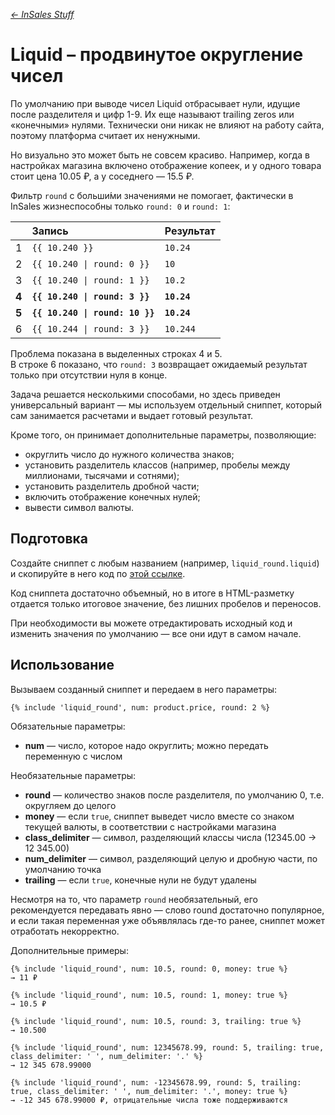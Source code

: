 *[← InSales Stuff](https://github.com/kokoccc/insales-code)*

# Liquid – продвинутое округление чисел

По умолчанию при выводе чисел Liquid отбрасывает нули, идущие после разделителя и цифр 1-9. Их еще называют trailing zeros или «конечными» нулями. Технически они никак не влияют на работу сайта, поэтому платформа считает их ненужными.

Но визуально это может быть не совсем красиво. Например, когда в настройках магазина включено отображение копеек, и у одного товара стоит цена 10.05 ₽, а у соседнего — 15.5 ₽.

Фильтр `round` с больши́ми значениями не помогает, фактически в InSales жизнеспособны только `round: 0` и `round: 1`:

|       | Запись                          | Результат   |
|:----- |:------------------------------- |:----------- |
| 1     | `{{ 10.240 }}`                  | `10.24`     |
| 2     | `{{ 10.240 \| round: 0 }}`      | `10`        |
| 3     | `{{ 10.240 \| round: 1 }}`      | `10.2`      |
| **4** | **`{{ 10.240 \| round: 3 }}`**  | **`10.24`** |
| **5** | **`{{ 10.240 \| round: 10 }}`** | **`10.24`** |
| 6     | `{{ 10.244 \| round: 3 }}`      | `10.244`    |

Проблема показана в выделенных строках 4 и 5.  
В строке 6 показано, что `round: 3` возвращает ожидаемый результат только при отсутствии нуля в конце.

Задача решается несколькими способами, но здесь приведен универсальный вариант — мы используем отдельный сниппет, который сам занимается расчетами и выдает готовый результат.

Кроме того, он принимает дополнительные параметры, позволяющие:
- округлить число до нужного количества знаков;
- установить разделитель классов (например, пробелы между миллионами, тысячами и сотнями);
- установить разделитель дробной части;
- включить отображение конечных нулей;
- вывести символ валюты.


## Подготовка

Создайте сниппет с любым названием (например, `liquid_round.liquid`) и скопируйте в него код по [этой ссылке](/liquid_round.liquid).

Код сниппета достаточно объемный, но в итоге в HTML-разметку отдается только итоговое значение, без лишних пробелов и переносов.

При необходимости вы можете отредактировать исходный код и изменить значения по умолчанию — все они идут в самом начале.


## Использование

Вызываем созданный сниппет и передаем в него параметры:
```liquid
{% include 'liquid_round', num: product.price, round: 2 %}
```

Обязательные параметры:
- **num** — число, которое надо округлить; можно передать переменную с числом

Необязательные параметры:
- **round** — количество знаков после разделителя, по умолчанию 0, т.е. округляем до целого
- **money** — если `true`, сниппет выведет число вместе со знаком текущей валюты, в соответствии с настройками магазина
- **class_delimiter** — символ, разделяющий классы числа (12345.00 → 12 345.00)
- **num_delimiter** — символ, разделяющий целую и дробную части, по умолчанию точка
- **trailing** — если `true`, конечные нули не будут удалены

Несмотря на то, что параметр `round` необязательный, его рекомендуется передавать явно — слово round достаточно популярное, и если такая переменная уже объявлялась где-то ранее, сниппет может отработать некорректно.

Дополнительные примеры:

```liquid
{% include 'liquid_round', num: 10.5, round: 0, money: true %}
→ 11 ₽
```
```liquid
{% include 'liquid_round', num: 10.5, round: 1, money: true %}
→ 10.5 ₽
```
```liquid
{% include 'liquid_round', num: 10.5, round: 3, trailing: true %}
→ 10.500
```
```liquid
{% include 'liquid_round', num: 12345678.99, round: 5, trailing: true, class_delimiter: ' ', num_delimiter: '.' %}
→ 12 345 678.99000
```
```liquid
{% include 'liquid_round', num: -12345678.99, round: 5, trailing: true, class_delimiter: ' ', num_delimiter: '.', money: true %}
→ -12 345 678.99000 ₽, отрицательные числа тоже поддерживаются
```
